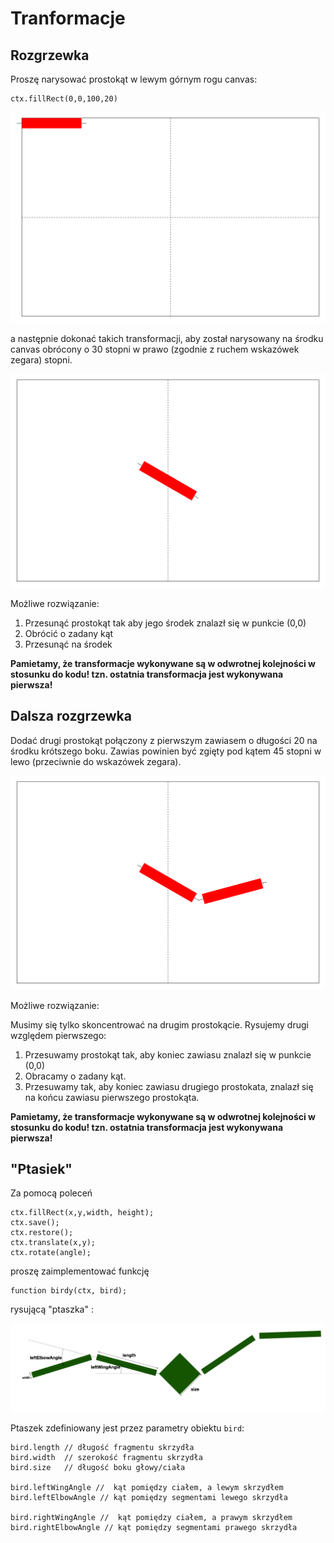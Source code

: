 # Tranformacje

## Rozgrzewka

Proszę narysować prostokąt w lewym górnym rogu canvas:
````
ctx.fillRect(0,0,100,20)
````

![](t0.png)

a następnie  dokonać takich transformacji, aby został narysowany na środku canvas
obrócony o 30 stopni w prawo (zgodnie z ruchem wskazówek zegara) stopni. 

![](t1.png)

Możliwe rozwiązanie:

1. Przesunąć prostokąt tak aby jego środek znalazł się w punkcie (0,0)
2. Obrócić o zadany kąt
3. Przesunąć na środek

__Pamietamy, że transformacje wykonywane są w odwrotnej kolejności  w stosunku do kodu!
tzn. ostatnia transformacja jest wykonywana pierwsza!__

## Dalsza rozgrzewka

Dodać drugi prostokąt połączony z pierwszym zawiasem o długości 20 na środku krótszego boku.
Zawias powinien być zgięty pod kątem 45 stopni w lewo (przeciwnie do wskazówek zegara). 

![](t2.png)

Możliwe rozwiązanie: 

Musimy się tylko skoncentrować na drugim prostokącie.  Rysujemy drugi względem pierwszego:

1. Przesuwamy prostokąt tak, aby koniec zawiasu znalazł się w punkcie (0,0)
2. Obracamy o zadany kąt.
3. Przesuwamy tak, aby koniec zawiasu drugiego prostokata, znalazł się na końcu zawiasu pierwszego prostokąta.

__Pamietamy, że transformacje wykonywane są w odwrotnej kolejności  w stosunku do kodu!
tzn. ostatnia transformacja jest wykonywana pierwsza!__


## "Ptasiek"

Za pomocą poleceń 
````
ctx.fillRect(x,y,width, height);
ctx.save();
ctx.restore();
ctx.translate(x,y);
ctx.rotate(angle);
````
proszę zaimplementować  funkcję 
    
    function birdy(ctx, bird);
    
rysującą "ptaszka" :
 
![](birdy.png)

Ptaszek zdefiniowany jest przez parametry obiektu `bird`:
````
bird.length // długość fragmentu skrzydła
bird.width  // szerokość fragmentu skrzydła
bird.size   // długość boku głowy/ciała

bird.leftWingAngle //  kąt pomiędzy ciałem, a lewym skrzydłem
bird.leftElbowAngle // kąt pomiędzy segmentami lewego skrzydła

bird.rightWingAngle //  kąt pomiędzy ciałem, a prawym skrzydłem
bird.rightElbowAngle // kąt pomiędzy segmentami prawego skrzydła
````